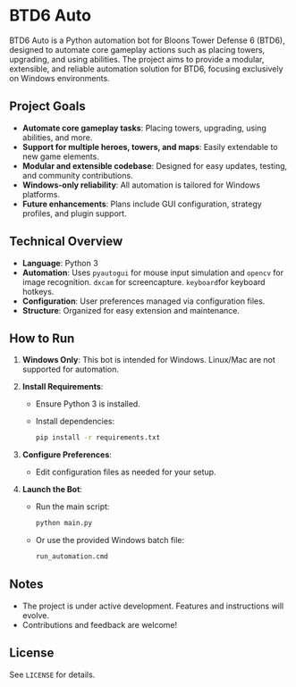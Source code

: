 # BTD6 Auto

BTD6 Auto is a Python automation bot for Bloons Tower Defense 6 (BTD6), designed to automate core gameplay actions such as placing towers, upgrading, and using abilities. The project aims to provide a modular, extensible, and reliable automation solution for BTD6, focusing exclusively on Windows environments.

## Project Goals

- **Automate core gameplay tasks**: Placing towers, upgrading, using abilities, and more.
- **Support for multiple heroes, towers, and maps**: Easily extendable to new game elements.
- **Modular and extensible codebase**: Designed for easy updates, testing, and community contributions.
- **Windows-only reliability**: All automation is tailored for Windows platforms.
- **Future enhancements**: Plans include GUI configuration, strategy profiles, and plugin support.

## Technical Overview

- **Language**: Python 3
- **Automation**: Uses `pyautogui` for mouse input simulation and `opencv` for image recognition. `dxcam` for screencapture. `keyboard`for keyboard hotkeys.
- **Configuration**: User preferences managed via configuration files.
- **Structure**: Organized for easy extension and maintenance.

## How to Run

1. **Windows Only**: This bot is intended for Windows. Linux/Mac are not supported for automation.

2. **Install Requirements**:
   - Ensure Python 3 is installed.
   - Install dependencies:

     ```bash
     pip install -r requirements.txt
     ```

3. **Configure Preferences**:
   - Edit configuration files as needed for your setup.

4. **Launch the Bot**:
   - Run the main script:

     ```bash
     python main.py
     ```

   - Or use the provided Windows batch file:

     ```cmd
     run_automation.cmd
     ```

## Notes

- The project is under active development. Features and instructions will evolve.
- Contributions and feedback are welcome!

## License

See `LICENSE` for details.
